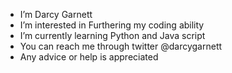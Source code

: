 - I’m Darcy Garnett
- I’m interested in Furthering my coding ability
- I’m currently learning Python and Java script
- You can reach me through twitter @darcygarnett
- Any advice or help is appreciated
